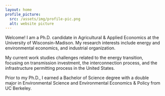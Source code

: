 ```yaml
---
layout: home
profile_picture:
  src: /assets/img/profile-pic.png
  alt: website picture
---
```


<p>
Welcome! I am a Ph.D. candidate in Agricultural & Applied Economics at the University of Wisconsin-Madison. My research interests include energy and environmental economics, and industrial organization. 
</p>

<p>
My current work studies challenges related to the energy transition, focusing on transmission investment, the interconnection process, and the infrastructure permitting process in the United States.
</p>

<p>
Prior to my Ph.D., I earned a Bachelor of Science degree with a double major in Environmental Science and Environmental Economics & Policy from UC Berkeley.
</p>
